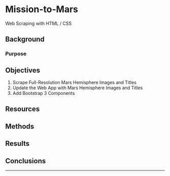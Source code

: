# Mission-to-Mars
Web Scraping with HTML / CSS

## Background






### Purpose







## Objectives

1. Scrape Full-Resolution Mars Hemisphere Images and Titles
2. Update the Web App with Mars Hemisphere Images and Titles
3. Add Bootstrap 3 Components


## Resources



## Methods



## Results



## Conclusions




--- 






















